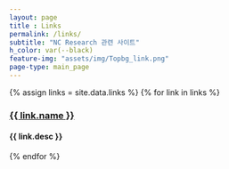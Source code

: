 ```yaml
---
layout: page
title : Links
permalink: /links/
subtitle: "NC Research 관련 사이트"
h_color: var(--black)
feature-img: "assets/img/Topbg_link.png"
page-type: main_page
---
```


<div class="home">
    <div class="link_container">
        {% assign links = site.data.links %}
        {% for link in links %}
        <div class="link_div" onclick="window.open('{{ link.url }}', '_blank')">
            <div class='link_img'></div>
            <h3 class="link_title">
                <a href='javascript:void(0);'>{{ link.name }}</a>
            </h3>
            <h4 class="link_desc">
                {{ link.desc }}
            </h4>
        </div>
        {% endfor %}
    </div>
</div>
